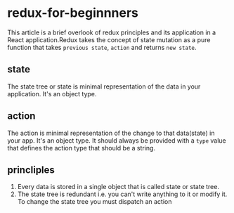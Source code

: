 # redux-for-beginnners
This article is a brief overlook of redux principles and its application in a React application.Redux takes the concept of state mutation as a pure function that takes `previous state`, `action` and returns `new state`.

## state
The state tree or state is minimal representation of the data in your application. It's an object type.

## action
The action is minimal representation of the change to that data(state) in your app. It's an object type. It should always be provided with a `type` value that defines the action type that should be a string.

## princliples
1. Every data is stored in a single object that is called state or state tree.
2. The state tree is redundant i.e. you can't write anything to it or modify it. To change the state tree you must dispatch an action
